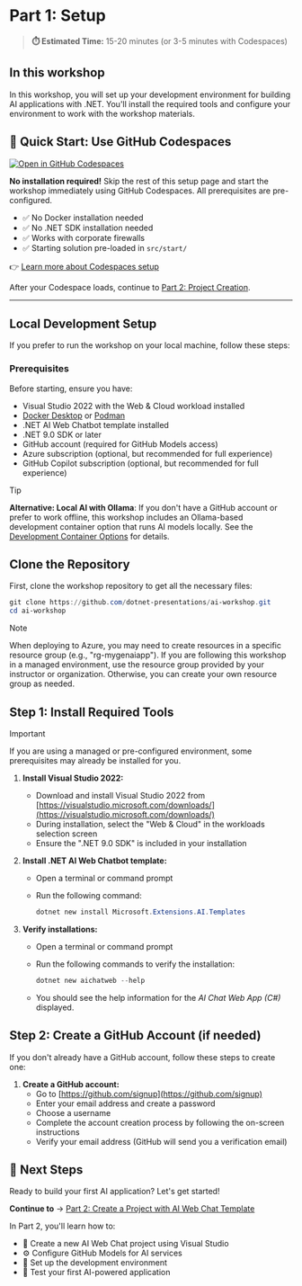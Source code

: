 # Part 1: Setup

> **⏱️ Estimated Time:** 15-20 minutes (or 3-5 minutes with Codespaces)

## In this workshop

In this workshop, you will set up your development environment for building AI applications with .NET. You'll install the required tools and configure your environment to work with the workshop materials.

## 🚀 Quick Start: Use GitHub Codespaces

[![Open in GitHub Codespaces](https://github.com/codespaces/badge.svg)](https://codespaces.new/dotnet-presentations/ai-workshop?quickstart=1)

**No installation required!** Skip the rest of this setup page and start the workshop immediately using GitHub Codespaces. All prerequisites are pre-configured.

- ✅ No Docker installation needed
- ✅ No .NET SDK installation needed  
- ✅ Works with corporate firewalls
- ✅ Starting solution pre-loaded in `src/start/`

👉 [Learn more about Codespaces setup](../.devcontainer/README.md)

After your Codespace loads, continue to [Part 2: Project Creation](../Part%202%20-%20Project%20Creation/README.md).

---

## Local Development Setup

If you prefer to run the workshop on your local machine, follow these steps:

### Prerequisites

Before starting, ensure you have:

- Visual Studio 2022 with the Web & Cloud workload installed
- [Docker Desktop](https://www.docker.com/products/docker-desktop) or [Podman](https://podman.io/)
- .NET AI Web Chatbot template installed
- .NET 9.0 SDK or later
- GitHub account (required for GitHub Models access)
- Azure subscription (optional, but recommended for full experience)
- GitHub Copilot subscription (optional, but recommended for full experience)

> [!TIP]
> **Alternative: Local AI with Ollama**: If you don't have a GitHub account or prefer to work offline, this workshop includes an Ollama-based development container option that runs AI models locally. See the [Development Container Options](../.devcontainer/README.md) for details.

## Clone the Repository

First, clone the workshop repository to get all the necessary files:

```powershell
git clone https://github.com/dotnet-presentations/ai-workshop.git
cd ai-workshop
```

> [!NOTE]
> When deploying to Azure, you may need to create resources in a specific resource group (e.g., "rg-mygenaiapp"). If you are following this workshop in a managed environment, use the resource group provided by your instructor or organization. Otherwise, you can create your own resource group as needed.

## Step 1: Install Required Tools

> [!IMPORTANT]
> If you are using a managed or pre-configured environment, some prerequisites may already be installed for you.

1. **Install Visual Studio 2022:**
   - Download and install Visual Studio 2022 from [https://visualstudio.microsoft.com/downloads/](https://visualstudio.microsoft.com/downloads/)
   - During installation, select the "Web & Cloud" in the workloads selection screen
   - Ensure the ".NET 9.0 SDK" is included in your installation

1. **Install .NET AI Web Chatbot template:**
   - Open a terminal or command prompt
   - Run the following command:

     ```powershell
     dotnet new install Microsoft.Extensions.AI.Templates
     ```

1. **Verify installations:**
   - Open a terminal or command prompt
   - Run the following commands to verify the installation:

     ```powershell
     dotnet new aichatweb --help
     ```

   - You should see the help information for the *AI Chat Web App (C#)* displayed.

## Step 2: Create a GitHub Account (if needed)

If you don't already have a GitHub account, follow these steps to create one:

1. **Create a GitHub account:**
   - Go to [https://github.com/signup](https://github.com/signup)
   - Enter your email address and create a password
   - Choose a username
   - Complete the account creation process by following the on-screen instructions
   - Verify your email address (GitHub will send you a verification email)

## 🎯 Next Steps

Ready to build your first AI application? Let's get started!

**Continue to** → [Part 2: Create a Project with AI Web Chat Template](../Part%202%20-%20Project%20Creation/README.md)

In Part 2, you'll learn how to:

- 🚀 Create a new AI Web Chat project using Visual Studio
- ⚙️ Configure GitHub Models for AI services
- 🔧 Set up the development environment
- 🧪 Test your first AI-powered application
